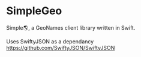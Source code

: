 # SimpleGeo
Simple🌎, a GeoNames client library written in Swift.

Uses SwiftyJSON as a dependancy
https://github.com/SwiftyJSON/SwiftyJSON
